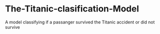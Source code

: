 # The-Titanic-clasification-Model
A model classifying if a passanger survived the Titanic accident or did not survive
